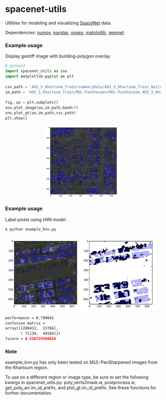 # spacenet-utils
Utilities for modeling and visualizing [SpaceNet](https://crowdsourcing.topcoder.com/spacenet) data.

Dependencies: [numpy](http://www.numpy.org/), [pandas](http://pandas.pydata.org/), [osgeo](https://pypi.python.org/pypi/GDAL), [matplotlib](https://matplotlib.org/), [geomet](https://github.com/geomet/geomet).

### Example usage
Display geotiff image with building-polygon overlay.

```python
# python3
import spacenet_utils as snu
import matplotlib.pyplot as plt

csv_path = 'AOI_5_Khartoum_Train/summaryData/AOI_5_Khartoum_Train_Building_Solutions.csv'
im_path = 'AOI_5_Khartoum_Train/MUL-PanSharpen/MUL-PanSharpen_AOI_5_Khartoum_img5.tif'

fig, ax = plt.subplots()
snu.plot_image(ax,im_path,band=7)
snu.plot_gt(ax,im_path,csv_path)
plt.show()
```
<center><img src="https://github.com/andraugust/spacenet-utils/blob/master/example1.png?raw=true" width="50%"></center>

### Example usage
Label pixels using kNN model.
```bash
$ python example_knn.py
```
![alt text](https://github.com/andraugust/spacenet-utils/blob/master/example2.png?raw=true)
```bash
performance = 0.799041
confusion matrix = 
array([[288411,  13766],
       [ 71139,  49184]])
fscore = 0.536729360026
```


### Note
example_knn.py has only been tested on MUL-PanSharpened images from the Khartoum region.

To use on a different region or image type, be sure to set the following kwargs in spacenet_utils.py: poly_verts2mask.w, postprocess.w, get_poly_arr.im_id_prefix, and plot_gt.im_id_prefix.  See these functions for further documentation.
